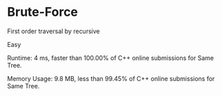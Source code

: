 # Brute-Force

First order traversal by recursive

Easy

Runtime: 4 ms, faster than 100.00% of C++ online submissions for Same Tree.

Memory Usage: 9.8 MB, less than 99.45% of C++ online submissions for Same Tree.
